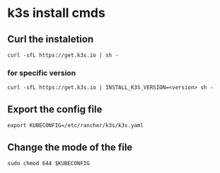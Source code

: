 # k3s install cmds

## Curl the instaletion
```
curl -sfL https://get.k3s.io | sh -
```
### for specific version
```
curl -sfL https://get.k3s.io | INSTALL_K3S_VERSION=<version> sh -
```

## Export the config file
```
export KUBECONFIG=/etc/rancher/k3s/k3s.yaml
```

## Change the mode of the file 
```
sudo chmod 644 $KUBECONFIG
```
